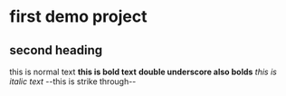 # first demo project
## second heading
this is normal text
**this is bold text**
__double underscore also bolds__
*this is italic text*
--this is strike through--

